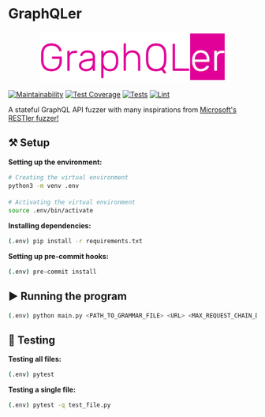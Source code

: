 # GraphQLer

<p align="center">
  <img src="./docs/images/logo.png" />
</p>

[![Maintainability](https://api.codeclimate.com/v1/badges/a34db44e691904955ded/maintainability)](https://codeclimate.com/github/omar2535/GraphQLer/maintainability)
[![Test Coverage](https://api.codeclimate.com/v1/badges/a34db44e691904955ded/test_coverage)](https://codeclimate.com/github/omar2535/GraphQLer/test_coverage)
[![Tests](https://github.com/omar2535/GraphQLer/actions/workflows/tests.yml/badge.svg?branch=main)](https://github.com/omar2535/GraphQLer/actions/workflows/tests.yml)
[![Lint](https://github.com/omar2535/GraphQLer/actions/workflows/lint.yml/badge.svg)](https://github.com/omar2535/GraphQLer/actions/workflows/lint.yml)

A stateful GraphQL API fuzzer with many inspirations from [Microsoft's RESTler fuzzer!](https://github.com/microsoft/restler-fuzzer)

## ⚒ Setup

**Setting up the environment:**

```sh
# Creating the virtual environment
python3 -m venv .env

# Activating the virtual environment
source .env/bin/activate
```

**Installing dependencies:**

```sh
(.env) pip install -r requirements.txt
```

**Setting up pre-commit hooks:**

```sh
(.env) pre-commit install
```

## ▶ Running the program

```sh
(.env) python main.py <PATH_TO_GRAMMAR_FILE> <URL> <MAX_REQUEST_CHAIN_DEPTH>
```

## 🧪 Testing

**Testing all files:**

```sh
(.env) pytest
```

**Testing a single file:**

```sh
(.env) pytest -q test_file.py
```
